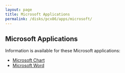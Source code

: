 ```yaml
---
layout: page
title: Microsoft Applications
permalink: /disks/pcx86/apps/microsoft/
---
```


Microsoft Applications
---

Information is available for these Microsoft applications:

* [Microsoft Chart](chart/)
* [Microsoft Word](word/)
